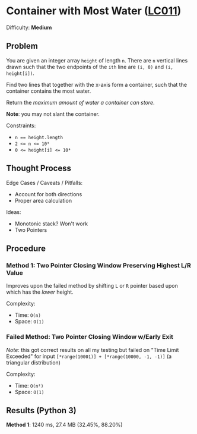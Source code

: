 # Container with Most Water ([LC011](https://leetcode.com/problems/container-with-most-water/))
Difficulty: **Medium**

## Problem

You are given an integer array `height` of length `n`. There are `n` vertical lines drawn such that the two endpoints of the `ith` line are `(i, 0)` and `(i, height[i])`.

Find two lines that together with the x-axis form a container, such that the container contains the most water.

Return the *maximum amount of water a container can store*.

**Note**: you may not slant the container.

Constraints:
- `n == height.length`
- `2 <= n <= 10⁵`
- `0 <= height[i] <= 10⁴`

## Thought Process

Edge Cases / Caveats / Pitfalls:
- Account for both directions
- Proper area calculation

Ideas:
- Monotonic stack?  Won't work
- Two Pointers

## Procedure

### Method 1: Two Pointer Closing Window Preserving Highest L/R Value

Improves upon the failed method by shifting `L` or `R` pointer based upon which has the *lower* height.

Complexity:
- Time: `O(n)`
- Space: `O(1)`

### Failed Method: Two Pointer Closing Window w/Early Exit

*Note*: this got correct results on all my testing but failed on "Time Limit Exceeded" for input `[*range(10001)] + [*range(10000, -1, -1)]` (a triangular distribution)

Complexity:
- Time: `O(n²)`
- Space: `O(1)`

## Results (Python 3)

**Method 1**: 1240 ms, 27.4 MB (32.45%, 88.20%)
